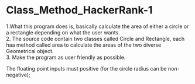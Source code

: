 # Class_Method_HackerRank-1
1.What this program does is, basically calculate the area of either a circle or a rectangle depending on what the user wants.<br/>2. The source code contain two classes called Circle and Rectangle, each haa method called area to calculate the areas of the two diverse Geometrical object.<br/>
3. Make the program as user friendly as possible.

The floating point inputs must positive (for the circle radius can be non-negative);
